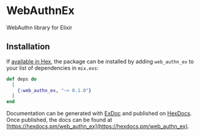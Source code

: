 # WebAuthnEx

WebAuthn library for Elixir

## Installation

If [available in Hex](https://hex.pm/docs/publish), the package can be installed
by adding `web_authn_ex` to your list of dependencies in `mix.exs`:

```elixir
def deps do
  [
    {:web_authn_ex, "~> 0.1.0"}
  ]
end
```

Documentation can be generated with [ExDoc](https://github.com/elixir-lang/ex_doc)
and published on [HexDocs](https://hexdocs.pm). Once published, the docs can
be found at [https://hexdocs.pm/web_authn_ex](https://hexdocs.pm/web_authn_ex).

